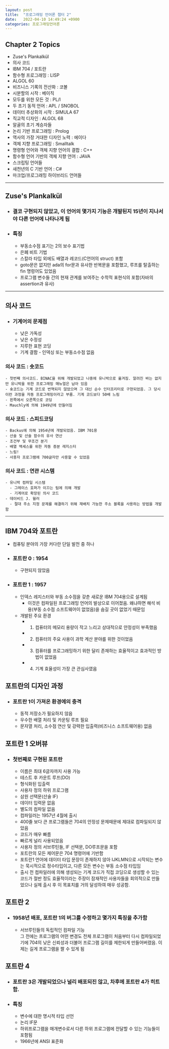 ```yaml
---
layout: post
title:  "프로그래밍 언어론 챕터 2"
date:   2022-04-10 14:49:24 +0900
categories: 프로그래밍언어론
---
```

## Chapter 2 Topics
- Zuse's Plankalkül
- 의사 코드
- IBM 704 / 포트란
- 함수형 프로그래밍 : LISP
- ALGOL 60
- 비즈니스 기록의 전산화 : 코볼
- 시분할의 시작 : 베이직
- 모두를 위한 모든 것 : PL/I
- 두 초기 동적 언어 : APL / SNOBOL
- 데이터 추상화의 시작 : SIMULA 67
- 직교적 디자인 : ALGOL 68
- 알골의 초기 계승자들
- 논리 기반 프로그래밍 : Prolog
- 역사의 가장 거대한 디자인 노력 : 에이다
- 객체 지향 프로그래밍 : Smalltalk
- 명령형 언어와 객체 지향 언어의 결합 : C++
- 함수형 언어 기반의 객체 지향 언어 : JAVA
- 스크립팅 언어들
- 새천년의 C 기반 언어 : C#
- 마크업/프로그래밍 하이브리드 언어들
---
## Zuse's Plankalkül
- ### 결코 구현되지 않았고, 이 언어의 몇가지 기능은 개발된지 15년이 지나서야 다른 언어에 나타나게 됨
- ### 특징
  - 부동소수점 표기는 2의 보수 표기법
  - 은폐 비트 기법
  - 스칼라 타입 외에도 배열과 레코드(C언어의 struct) 포함
  - goto문은 없지만 ada의 for문과 유사한 반복문을 포함했고, 루프를 탈출하는 fin 명렁어도 있었음
  - 프로그램 변수들 간의 현재 관계를 보여주는 수학적 표현식의 포함(자바의 assertion과 유사)
---
## 의사 코드
- ### 기계어의 문제점
  - 낮은 가독성
  - 낮은 수정성
  - 지루한 표현 코딩
  - 기계 결함 - 인덱싱 또는 부동소수점 없음
### 의사 코드 : 숏코드
    - 첫번째 의사코드. BINAC을 위해 개발되었고 나중에 유니박으로 옮겨짐. 알려진 바는 없지만 유니박을 위한 프로그래밍 매뉴얼은 남아 있음
    - 숏코드는 기계 코드로 번역되지 않았으며 그 대신 순수 인터프리터로 구현되었음. 그 당시 이런 과정을 자동 프로그래밍이라고 부름. 기계 코드보다 50배 느림
    - 왼쪽에서 오른쪽으로 코딩
    - Mauchly에 의해 1949년에 만들어짐
### 의사 코드 : 스피드코딩
    - Backus에 의해 1954년에 개발되었음. IBM 701용
    - 산술 및 산술 함수의 유사 연산
    - 조건부 및 무조건 분기
    - 배열 액세스를 위한 자동 증분 레지스터
    - 느림!
    - 사용자 프로그램에 700글자만 사용할 수 있었음
### 의사 코드 : 연관 시스템
    - 유니박 컴파일 시스템
      - 그레이스 호퍼가 이끄는 팀에 의해 개발
      - 기계어로 확장된 의사 코드
    - 데이비드 J. 윌러
      - 절대 주소 지정 문제를 해결하기 위해 재배치 가능한 주소 블록을 사용하는 방법을 개발함
---
## IBM 704와 포트란
- 컴퓨팅 분야의 가장 커다란 단일 발전 중 하나
- ### 포트란 0 : 1954
  - 구현되지 않았음
- ### 포트란 1 : 1957
  - 인덱스 레지스터와 부동 소수점을 갖춘 새로운 IBM 704용으로 설계됨
    - 이것은 컴파일된 프로그래밍 언어의 발상으로 이어졌음. 왜냐하면 해석 비용(부동 소수점 소프트웨어이 없었음)을 숨길 곳이 없었기 때문임
  - 개발된 주요 환경
    - 1) 컴퓨터의 메모리 용량이 작고 느리고 상대적으로 안정성이 부족했음
    - 2) 컴퓨터의 주요 사용이 과학 계산 분야를 위한 것이었음
    - 3) 컴퓨터를 프로그래밍하기 위한 달리 존재하는 효율적이고 효과적인 방법이 없었음
    - 4) 기계 효율성이 가장 큰 관심사였음
## 포트란의 디자인 과정
- ### 포트란 1이 가져온 환경에의 충격
  - 동적 저장소가 필요하지 않음
  - 우수한 배열 처리 및 카운팅 루프 필요
  - 문자열 처리, 소수점 연산 및 강력한 입출력(비즈니스 소프트웨어용) 없음
## 포트란 1 오버뷰
- ### 첫번째로 구현된 포트란
  - 이름은 최대 6글자까지 사용 가능
  - 테스트 후 카운트 루프(DO)
  - 형식화된 입출력
  - 사용자 정의 하위 프로그램
  - 삼원 선택문(산술 IF)
  - 데이터 입력문 없음
  - 별도의 컴파일 없음
  - 컴파일러는 1957년 4월에 출시
  - 400줄 보다 큰 프로그램들은 704의 안정성 문제때문에 제대로 컴파일되지 않았음
  - 코드가 매우 빠름
  - 빠르게 널리 사용되었음
  - 사용자 정의 서브루틴들, IF 선택문, DO루프문을 포함
  - 포트란의 모든 제어문은 704 명령어에 기반함
  - 포트란1 언어에 데이터 타입 문장이 존재하지 않아 IJKLMN으로 시작되는 변수는 묵시적으로 정수타입이고, 다른 모든 변수는 부동 소수점 타입임
  - 출시 전 컴파일러에 의해 생성되는 기계 코드가 직접 코딩으로 생성할 수 있는 코드가 절반 정도 효율적이라는 주장이 잠재적인 사용자들을 회의적으로 만들었으나 실제 출시 후 이 목표치를 거의 달성하여 매우 성공함.
## 포트란 2
- ### 1958년 배포, 포트란 1의 버그를 수정하고 몇가지 특징을 추가함
  - 서브루틴들의 독립적인 컴파일 기능<BR>그 전에는 프로그램의 어떤 변경도 전체 프로그램이 처음부터 다시 컴파일되었기에 704의 낮은 신뢰성과 더불어 프로그램 길이를 제한되게 만들어버렸음. 이제는 길게 프로그램을 짤 수 있게 됨
## 포트란 4
- ### 포트란 3은 개발되었으나 널리 배포되진 않고, 차후에 포트란 4가 히트함.
- ### 특징
  - 변수에 대한 명시적 타입 선언
  - 논리 IF문
  - 하위프로그램을 매개변수로서 다른 하위 프로그램에 전달할 수 있는 기능들이 포함됨
  - 1966년에 ANSI 표준화
